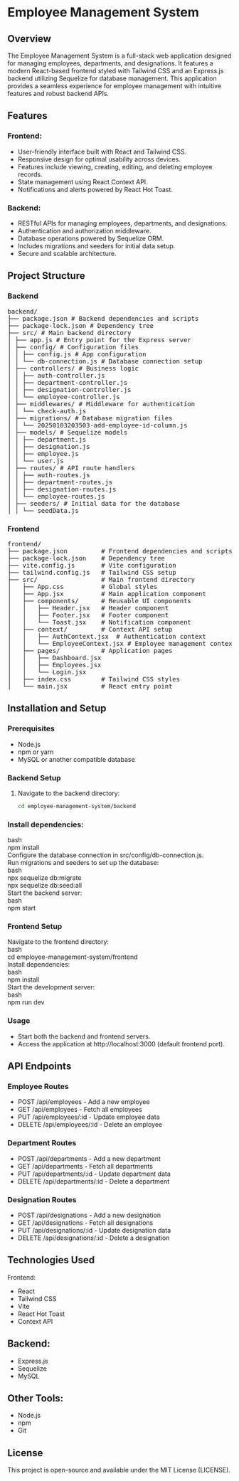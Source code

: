 # Employee Management System

## Overview

The Employee Management System is a full-stack web application designed for managing employees, departments, and designations. It features a modern React-based frontend styled with Tailwind CSS and an Express.js backend utilizing Sequelize for database management. This application provides a seamless experience for employee management with intuitive features and robust backend APIs.

## Features

### Frontend:

- User-friendly interface built with React and Tailwind CSS.
- Responsive design for optimal usability across devices.
- Features include viewing, creating, editing, and deleting employee records.
- State management using React Context API.
- Notifications and alerts powered by React Hot Toast.

### Backend:

- RESTful APIs for managing employees, departments, and designations.
- Authentication and authorization middleware.
- Database operations powered by Sequelize ORM.
- Includes migrations and seeders for initial data setup.
- Secure and scalable architecture.

## Project Structure

### Backend

<pre>
backend/
├── package.json # Backend dependencies and scripts
├── package-lock.json # Dependency tree
├── src/ # Main backend directory
│ ├── app.js # Entry point for the Express server
│ ├── config/ # Configuration files
│ │ ├── config.js # App configuration
│ │ └── db-connection.js # Database connection setup
│ ├── controllers/ # Business logic
│ │ ├── auth-controller.js
│ │ ├── department-controller.js
│ │ ├── designation-controller.js
│ │ └── employee-controller.js
│ ├── middlewares/ # Middleware for authentication
│ │ └── check-auth.js
│ ├── migrations/ # Database migration files
│ │ └── 20250103203503-add-employee-id-column.js
│ ├── models/ # Sequelize models
│ │ ├── department.js
│ │ ├── designation.js
│ │ ├── employee.js
│ │ └── user.js
│ ├── routes/ # API route handlers
│ │ ├── auth-routes.js
│ │ ├── department-routes.js
│ │ ├── designation-routes.js
│ │ └── employee-routes.js
│ ├── seeders/ # Initial data for the database
│ │ └── seedData.js
</pre>

### Frontend

<pre>
frontend/
├── package.json         # Frontend dependencies and scripts
├── package-lock.json    # Dependency tree
├── vite.config.js       # Vite configuration
├── tailwind.config.js   # Tailwind CSS setup
├── src/                 # Main frontend directory
│   ├── App.css          # Global styles
│   ├── App.jsx          # Main application component
│   ├── components/      # Reusable UI components
│   │   ├── Header.jsx   # Header component
│   │   ├── Footer.jsx   # Footer component
│   │   └── Toast.jsx    # Notification component
│   ├── context/         # Context API setup
│   │   ├── AuthContext.jsx  # Authentication context
│   │   └── EmployeeContext.jsx # Employee management context
│   ├── pages/           # Application pages
│   │   ├── Dashboard.jsx
│   │   ├── Employees.jsx
│   │   └── Login.jsx
│   ├── index.css        # Tailwind CSS styles
│   └── main.jsx         # React entry point
</pre>

## Installation and Setup

### Prerequisites

- Node.js <br>
- npm or yarn <br>
- MySQL or another compatible database <br>

### Backend Setup

1. Navigate to the backend directory:<br>

   ```bash
   cd employee-management-system/backend


   ```

### Install dependencies:

bash<br>
npm install<br>
Configure the database connection in src/config/db-connection.js.<br>
Run migrations and seeders to set up the database:<br>
bash<br>
npx sequelize db:migrate<br>
npx sequelize db:seed:all<br>
Start the backend server:<br>
bash<br>
npm start<br>

### Frontend Setup

Navigate to the frontend directory:<br>
bash<br>
cd employee-management-system/frontend<br>
Install dependencies:<br>
bash<br>
npm install<br>
Start the development server:<br>
bash<br>
npm run dev<br>

### Usage

- Start both the backend and frontend servers.<br>
- Access the application at http://localhost:3000 (default frontend port).<br>

## API Endpoints

### Employee Routes

- POST /api/employees - Add a new employee<br>
- GET /api/employees - Fetch all employees<br>
- PUT /api/employees/:id - Update employee data<br>
- DELETE /api/employees/:id - Delete an employee<br>

### Department Routes

- POST /api/departments - Add a new department<br>
- GET /api/departments - Fetch all departments<br>
- PUT /api/departments/:id - Update department data<br>
- DELETE /api/departments/:id - Delete a department<br>

### Designation Routes

- POST /api/designations - Add a new designation<br>
- GET /api/designations - Fetch all designations<br>
- PUT /api/designations/:id - Update designation data<br>
- DELETE /api/designations/:id - Delete a designation<br>

## Technologies Used

Frontend:<br>

- React<br>
- Tailwind CSS<br>
- Vite<br>
- React Hot Toast<br>
- Context API<br>

## Backend:<br>

- Express.js<br>
- Sequelize<br>
- MySQL<br>

## Other Tools:<br>

- Node.js<br>
- npm<br>
- Git<br>

## License

This project is open-source and available under the MIT License (LICENSE).
